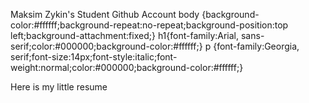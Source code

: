 Maksim Zykin's Student Github Account   body {background-color:#ffffff;background-repeat:no-repeat;background-position:top left;background-attachment:fixed;} h1{font-family:Arial, sans-serif;color:#000000;background-color:#ffffff;} p {font-family:Georgia, serif;font-size:14px;font-style:italic;font-weight:normal;color:#000000;background-color:#ffffff;}

Here is my little resume
